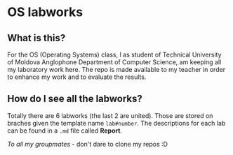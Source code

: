 OS labworks
=============

What is this?
---------------

For the OS (Operating Systems) class, I as student of Technical University of Moldova Anglophone Department of Computer Science, am keeping all my laboratory work here. The repo is made available to my teacher in order to enhance my work and to evaluate the results.

How do I see all the labworks?
-------------------------------

Totally there are 6 labworks (the last 2 are united). Those are stored on braches given the template name `lab#number`. The descriptions for each lab can be found in a `.md` file called **Report**.


*To all my groupmates* - don't dare to clone my repos :D
